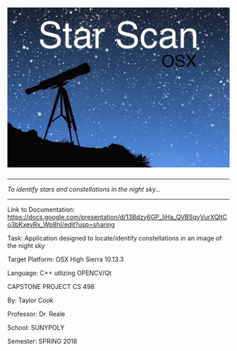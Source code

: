 
# <img src="Capture.PNG" alt="My cool logo"/>
********************************************************************
*To identify stars and constellations in the night sky...*
********************************************************************
Link to Documentation: https://docs.google.com/presentation/d/13Bdzy6GP_IiHa_QVBSqyVurXQltCo3bKxevRx_Wp8hI/edit?usp=sharing

Task: Application designed to locate/identify constellations in an image of the night sky

Target Platform: OSX High Sierra 10.13.3

Language: C++ utlizing OPENCV/Qt

CAPSTONE PROJECT CS 498

By: Taylor Cook

Professor: Dr. Reale

School: SUNYPOLY

Semester: SPRING 2018
